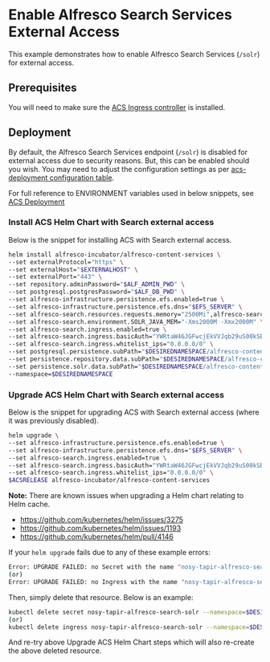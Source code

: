 # Enable Alfresco Search Services External Access
This example demonstrates how to enable Alfresco Search Services (`/solr`) for external access.

## Prerequisites

You will need to make sure the [ACS Ingress controller](../helm-deployment-aws_cloud.md#deploying-the-ingress-for-alfresco-content-services) is installed.

## Deployment

By default, the Alfresco Search Services endpoint (`/solr`) is disabled for external access due to security reasons.  But, this can be enabled should you wish.  You may need to adjust the configuration settings as per [acs-deployment configuration table](https://github.com/Alfresco/acs-deployment/tree/master/helm/alfresco-content-services#configuration).

For full reference to ENVIRONMENT variables used in below snippets, see [ACS Deployment](../helm-deployment-aws_cloud.md#deploying-alfresco-content-services)


### Install ACS Helm Chart with Search external access

Below is the snippet for installing ACS with Search external access.

```bash
helm install alfresco-incubator/alfresco-content-services \
--set externalProtocol="https" \
--set externalHost="$EXTERNALHOST" \
--set externalPort="443" \
--set repository.adminPassword="$ALF_ADMIN_PWD" \
--set postgresql.postgresPassword="$ALF_DB_PWD" \
--set alfresco-infrastructure.persistence.efs.enabled=true \
--set alfresco-infrastructure.persistence.efs.dns="$EFS_SERVER" \
--set alfresco-search.resources.requests.memory="2500Mi",alfresco-search.resources.limits.memory="2500Mi" \
--set alfresco-search.environment.SOLR_JAVA_MEM="-Xms2000M -Xmx2000M" \
--set alfresco-search.ingress.enabled=true \
--set alfresco-search.ingress.basicAuth="YWRtaW46JGFwcjEkVVJqb29uS00kSEMuS1EwVkRScFpwSHB2a3JwTDd1Lg==" \
--set alfresco-search.ingress.whitelist_ips="0.0.0.0/0" \
--set postgresql.persistence.subPath="$DESIREDNAMESPACE/alfresco-content-services/database-data" \
--set persistence.repository.data.subPath="$DESIREDNAMESPACE/alfresco-content-services/repository-data" \
--set persistence.solr.data.subPath="$DESIREDNAMESPACE/alfresco-content-services/solr-data" \
--namespace=$DESIREDNAMESPACE
```

### Upgrade ACS Helm Chart with Search external access

Below is the snippet for upgrading ACS with Search external access (where it was previously disabled).

```bash
helm upgrade \
--set alfresco-infrastructure.persistence.efs.enabled=true \
--set alfresco-infrastructure.persistence.efs.dns="$EFS_SERVER" \
--set alfresco-search.ingress.enabled=true \
--set alfresco-search.ingress.basicAuth="YWRtaW46JGFwcjEkVVJqb29uS00kSEMuS1EwVkRScFpwSHB2a3JwTDd1Lg==" \
--set alfresco-search.ingress.whitelist_ips="0.0.0.0/0" \
$ACSRELEASE alfresco-incubator/alfresco-content-services
```

**Note:** There are known issues when upgrading a Helm chart relating to Helm cache.
- https://github.com/kubernetes/helm/issues/3275
- https://github.com/kubernetes/helm/issues/1193
- https://github.com/kubernetes/helm/pull/4146

If your `helm upgrade` fails due to any of these example errors:
```bash
Error: UPGRADE FAILED: no Secret with the name "nosy-tapir-alfresco-search-solr" found
(or)
Error: UPGRADE FAILED: no Ingress with the name "nosy-tapir-alfresco-search-solr" found
```

Then, simply delete that resource.  Below is an example:
```bash
kubectl delete secret nosy-tapir-alfresco-search-solr --namespace=$DESIREDNAMESPACE
(or)
kubectl delete ingress nosy-tapir-alfresco-search-solr --namespace=$DESIREDNAMESPACE
```
 
And re-try above Upgrade ACS Helm Chart steps which will also re-create the above deleted resource.